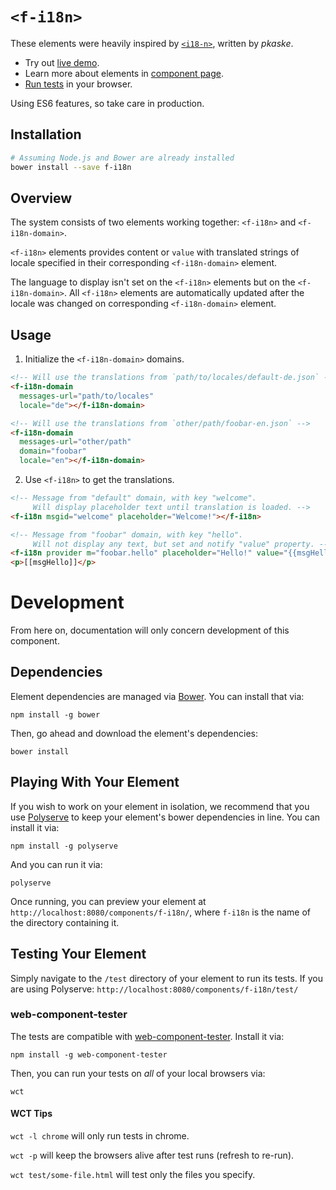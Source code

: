 # `<f-i18n>`

These elements were heavily inspired by [`<i18-n>`](https://github.com/pkaske/i18-n), written by *pkaske*.

- Try out [live demo](https://firmfirm.github.io/f-i18n/components/f-i18n/demo/).
- Learn more about elements in [component page](https://firmfirm.github.io/f-i18n/).
- [Run tests](https://firmfirm.github.io/f-i18n/components/f-i18n/test/) in your browser.

Using ES6 features, so take care in production.

## Installation

```bash
# Assuming Node.js and Bower are already installed
bower install --save f-i18n
```

## Overview

The system consists of two elements working together: `<f-i18n>` and `<f-i18n-domain>`.

`<f-i18n>` elements provides content or `value` with translated strings of locale specified in their corresponding `<f-i18n-domain>` element.

The language to display isn't set on the `<f-i18n>` elements but on the `<f-i18n-domain>`. All `<f-i18n>` elements are automatically updated after the locale was changed on corresponding `<f-i18n-domain>` element.

## Usage

1. Initialize the `<f-i18n-domain>` domains.

  ```html
  <!-- Will use the translations from `path/to/locales/default-de.json` -->
  <f-i18n-domain
    messages-url="path/to/locales"
    locale="de"></f-i18n-domain>

  <!-- Will use the translations from `other/path/foobar-en.json` -->
  <f-i18n-domain
    messages-url="other/path"
    domain="foobar"
    locale="en"></f-i18n-domain>
  ```

2. Use `<f-i18n>` to get the translations.

  ```html
  <!-- Message from "default" domain, with key "welcome".
       Will display placeholder text until translation is loaded. -->
  <f-i18n msgid="welcome" placeholder="Welcome!"></f-i18n>

  <!-- Message from "foobar" domain, with key "hello".
       Will not display any text, but set and notify "value" property. -->
  <f-i18n provider m="foobar.hello" placeholder="Hello!" value="{{msgHello}}"></f-i18n>
  <p>[[msgHello]]</p>
  ```

# Development

From here on, documentation will only concern development of this component.

## Dependencies

Element dependencies are managed via [Bower](http://bower.io/). You can
install that via:

    npm install -g bower

Then, go ahead and download the element's dependencies:

    bower install

## Playing With Your Element

If you wish to work on your element in isolation, we recommend that you use
[Polyserve](https://github.com/PolymerLabs/polyserve) to keep your element's
bower dependencies in line. You can install it via:

    npm install -g polyserve

And you can run it via:

    polyserve

Once running, you can preview your element at
`http://localhost:8080/components/f-i18n/`, where `f-i18n` is the name of the directory containing it.

## Testing Your Element

Simply navigate to the `/test` directory of your element to run its tests. If
you are using Polyserve: `http://localhost:8080/components/f-i18n/test/`

### web-component-tester

The tests are compatible with [web-component-tester](https://github.com/Polymer/web-component-tester).
Install it via:

    npm install -g web-component-tester

Then, you can run your tests on _all_ of your local browsers via:

    wct

#### WCT Tips

`wct -l chrome` will only run tests in chrome.

`wct -p` will keep the browsers alive after test runs (refresh to re-run).

`wct test/some-file.html` will test only the files you specify.
